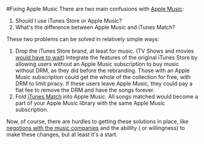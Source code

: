 #Fixing Apple Music
There are two main confusions with [Apple Music][am]:

1. Should I use iTunes Store or Apple Music?
2. What's the difference between Apple Music and iTunes Match?

These two problems can be solved in relatively simple ways:

1.  Drop the iTunes Store brand, at least for music. (TV Shows and movies [would have to wait][stream]) Integrate the features of the original iTunes Store by allowing users without an Apple Music subscription to buy music without DRM, as they did before the rebranding. Those with an Apple Music subscription could get the whole of the collection for free, with DRM to limit piracy. If these users leave Apple Music, they could pay a flat fee to remove the DRM and have the songs forever.
2.  Fold [iTunes Match][match] into Apple Music. All songs matched would become a part of your Apple Music library with the same Apple Music subscription.

Now, of course, there are hurdles to getting these solutions in place, like [negotions with the music companies][neg] and the abillity ( or willingness) to make these changes, but at least it's a start.

[am]:https://apple.com/music
[stream]:http://www.macrumors.com/roundup/streaming-tv-service/
[match]:http://www.apple.com/itunes/itunes-match/
[neg]:http://www.macrumors.com/2015/05/20/apple-streaming-music-multi-country-availability/
